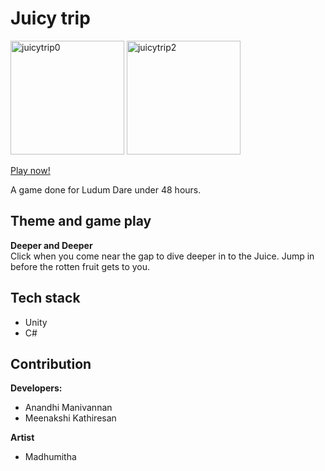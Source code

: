# Juicy trip
<img width="182" alt="juicytrip0" src="https://user-images.githubusercontent.com/26730019/221896305-b403d1cf-c0fc-43c4-a5f0-fc21ab25d70d.png"> <img width="182" alt="juicytrip2" src="https://user-images.githubusercontent.com/26730019/221897107-f80ed1ea-0dd6-45e8-a3f4-8a9440ce09e8.png">

[Play now!](https://anandhiani96gmailcom.itch.io/juicy-trip)

A game done for Ludum Dare under 48 hours.

## Theme and game play

**Deeper and Deeper**  
Click when you come near the gap to dive deeper in to the Juice. Jump in before the rotten fruit gets to you.


## Tech stack
- Unity
- C#

## Contribution
**Developers:**  
- Anandhi Manivannan
- Meenakshi Kathiresan

**Artist**
- Madhumitha


